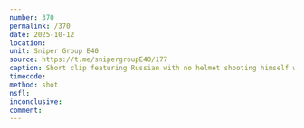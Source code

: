 ```yaml
---
number: 370
permalink: /370
date: 2025-10-12
location: 
unit: Sniper Group E40
source: https://t.me/snipergroupE40/177
caption: Short clip featuring Russian with no helmet shooting himself while lying on his back and covered with camouflage
timecode: 
method: shot
nsfl: 
inconclusive: 
comment: 
---
```

<script async src="https://telegram.org/js/telegram-widget.js?22" data-telegram-post="snipergroupE40/177" data-width="100%"></script>